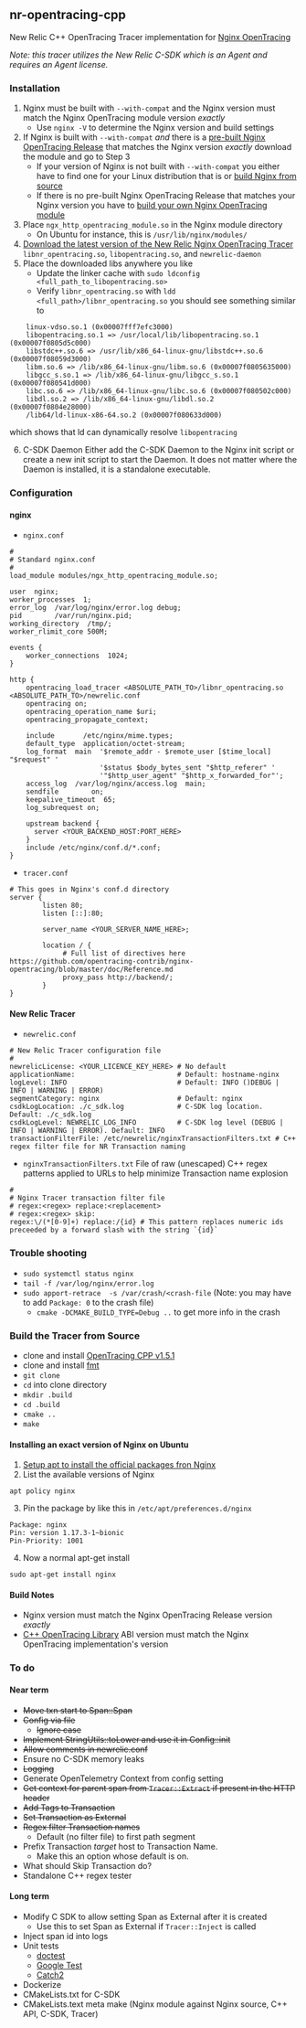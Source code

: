 ## nr-opentracing-cpp
New Relic C++ OpenTracing Tracer implementation for [Nginx OpenTracing](https://github.com/opentracing-contrib/nginx-opentracing)

_Note: this tracer utilizes the New Relic C-SDK which is an Agent and requires an Agent license._

### Installation
1. Nginx must be built with `--with-compat` and the Nginx version must match the Nginx OpenTracing module version _exactly_
   - Use `nginx -V` to determine the Nginx version and build settings
2. If Nginx is built with `--with-compat` _and_ there is a [pre-built Nginx OpenTracing Release](https://github.com/opentracing-contrib/nginx-opentracing/releases) that matches the Nginx version _exactly_ download the module and go to Step 3
   - If your version of Nginx is not built with `--with-compat` you either have to find one for your Linux distribution that is or [build Nginx from source](https://www.google.com/search?q=building+nginx+from+source&oq=building+nginx+from+source&aqs=chrome..69i57.4695j0j7&sourceid=chrome&ie=UTF-8) 
   - If there is no pre-built Nginx OpenTracing Release that matches your Nginx version you have to [build your own Nginx OpenTracing module](https://github.com/opentracing-contrib/nginx-opentracing#building-from-source)
3. Place `ngx_http_opentracing_module.so` in the Nginx module directory
   - On Ubuntu for instance, this is `/usr/lib/nginx/modules/`
4. [Download the latest version of the New Relic Nginx OpenTracing Tracer](https://github.com/msummers/newrelic-opentracing-cpp/releases) `libnr_opentracing.so`, `libopentracing.so`, and `newrelic-daemon`
5. Place the downloaded libs anywhere you like
   - Update the linker cache with `sudo ldconfig <full_path_to_libopentracing.so>`
   - Verify `libnr_opentracing.so` with `ldd <full_path>/libnr_opentracing.so` you should see something similar to 
``` 
    linux-vdso.so.1 (0x00007fff7efc3000)
   	libopentracing.so.1 => /usr/local/lib/libopentracing.so.1 (0x00007f0805d5c000)
   	libstdc++.so.6 => /usr/lib/x86_64-linux-gnu/libstdc++.so.6 (0x00007f08059d3000)
   	libm.so.6 => /lib/x86_64-linux-gnu/libm.so.6 (0x00007f0805635000)
   	libgcc_s.so.1 => /lib/x86_64-linux-gnu/libgcc_s.so.1 (0x00007f080541d000)
   	libc.so.6 => /lib/x86_64-linux-gnu/libc.so.6 (0x00007f080502c000)
   	libdl.so.2 => /lib/x86_64-linux-gnu/libdl.so.2 (0x00007f0804e28000)
   	/lib64/ld-linux-x86-64.so.2 (0x00007f080633d000)
```
which shows that ld can dynamically resolve `libopentracing` 

6. C-SDK Daemon
Either add the C-SDK Daemon to the Nginx init script or create a new init script to start the Daemon. It does not matter where the Daemon is installed, it is a standalone executable.

### Configuration
#### nginx
- `nginx.conf`
```
#
# Standard nginx.conf
#
load_module modules/ngx_http_opentracing_module.so;

user  nginx;
worker_processes  1;
error_log  /var/log/nginx/error.log debug;
pid        /var/run/nginx.pid;
working_directory  /tmp/;
worker_rlimit_core 500M;

events {
    worker_connections  1024;
}

http {
	opentracing_load_tracer <ABSOLUTE_PATH_TO>/libnr_opentracing.so  <ABSOLUTE_PATH_TO>/newrelic.conf
	opentracing on;
	opentracing_operation_name $uri;
	opentracing_propagate_context;

    include       /etc/nginx/mime.types;
    default_type  application/octet-stream;
    log_format  main  '$remote_addr - $remote_user [$time_local] "$request" '
                      '$status $body_bytes_sent "$http_referer" '
                      '"$http_user_agent" "$http_x_forwarded_for"';
    access_log  /var/log/nginx/access.log  main;
    sendfile        on;
    keepalive_timeout  65;
    log_subrequest on;

    upstream backend {
      server <YOUR_BACKEND_HOST:PORT_HERE>
    }
    include /etc/nginx/conf.d/*.conf;
}
```
- `tracer.conf`
```
# This goes in Nginx's conf.d directory
server {
        listen 80;
        listen [::]:80;

        server_name <YOUR_SERVER_NAME_HERE>;

        location / {
	         # Full list of directives here https://github.com/opentracing-contrib/nginx-opentracing/blob/master/doc/Reference.md
             proxy_pass http://backend/;
        }
}
```
#### New Relic Tracer
- `newrelic.conf`
```
# New Relic Tracer configuration file
#
newrelicLicense: <YOUR_LICENCE_KEY_HERE> # No default
applicationName:                         # Default: hostname-nginx
logLevel: INFO                           # Default: INFO ()DEBUG | INFO | WARNING | ERROR)
segmentCategory: nginx                   # Default: nginx
csdkLogLocation: ./c_sdk.log             # C-SDK log location. Default: ./c_sdk.log
csdkLogLevel: NEWRELIC_LOG_INFO          # C-SDK log level (DEBUG | INFO | WARNING | ERROR). Default: INFO
transactionFilterFile: /etc/newrelic/nginxTransactionFilters.txt # C++ regex filter file for NR Transaction naming
```
- `nginxTransactionFilters.txt` File of raw (unescaped) C++ regex patterns applied to URLs to help minimize Transaction name explosion
```
#
# Nginx Tracer transaction filter file
# regex:<regex> replace:<replacement>
# regex:<regex> skip:
regex:\/(*[0-9]+) replace:/{id} # This pattern replaces numeric ids preceeded by a forward slash with the string `{id}`
```
### Trouble shooting
- `sudo systemctl status nginx`
- `tail -f /var/log/nginx/error.log`
- `sudo apport-retrace  -s /var/crash/<crash-file` (Note: you may have to add `Package: 0` to the crash file)
  - `cmake -DCMAKE_BUILD_TYPE=Debug ..` to get more info in the crash

### Build the Tracer from Source
- clone and install [OpenTracing CPP v1.5.1](https://github.com/opentracing/opentracing-cpp)
- clone and install [fmt](https://github.com/fmtlib/fmt.git)
- `git clone`
- `cd` into clone directory
- `mkdir .build`
- `cd .build`
- `cmake ..`
- `make`
#### Installing an exact version of Nginx on Ubuntu
1. [Setup apt to install the official packages fron Nginx](https://www.nginx.com/resources/wiki/start/topics/tutorials/install/#official-debian-ubuntu-packages)
2. List the available versions of Nginx
```
apt policy nginx
```
3. Pin the package by like this in `/etc/apt/preferences.d/nginx `
```
Package: nginx
Pin: version 1.17.3-1~bionic
Pin-Priority: 1001
```
4. Now a normal apt-get install
```
sudo apt-get install nginx
```

#### Build Notes
- Nginx version must match the Nginx OpenTracing Release version _exactly_
- [C++ OpenTracing Library](https://github.com/opentracing/opentracing-cpp) ABI version must match the Nginx OpenTracing implementation's version


### To do
#### Near term
- ~~Move txn start to Span::Span~~
- ~~Config via file~~
  - ~~Ignore case~~
- ~~Implement StringUtils::toLower and use it in Config::init~~
- ~~Allow comments in newrelic.conf~~
- Ensure no C-SDK memory leaks
- ~~Logging~~
- Generate OpenTelemetry Context from config setting
- ~~Get context for parent span from `Tracer::Extract` if present in the HTTP header~~
- ~~Add Tags to Transaction~~
- ~~Set Transaction as External~~
- ~~Regex filter Transaction names~~
  - Default (no filter file) to first path segment
- Prefix Transaction _target_ host to Transaction Name.
  - Make this an option whose default is on.
- What should Skip Transaction do?
- Standalone C++ regex tester
#### Long term
- Modify C SDK to allow setting Span as External after it is created
  - Use this to set Span as External if `Tracer::Inject` is called
- Inject span id into logs
- Unit tests
  - [doctest](https://github.com/onqtam/doctest)
  - [Google Test](https://github.com/google/googletest)
  - [Catch2](https://github.com/catchorg/Catch2)
- Dockerize
- CMakeLists.txt for C-SDK
- CMakeLists.text meta make (Nginx module against Nginx source, C++ API, C-SDK, Tracer)

